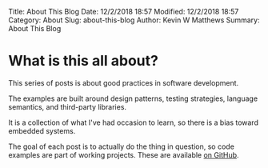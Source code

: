 Title: About This Blog
Date: 12/2/2018 18:57
Modified: 12/2/2018 18:57
Category: About
Slug: about-this-blog
Author: Kevin W Matthews
Summary: About This Blog

# What is this all about?

This series of posts is about good practices in software development.

The examples are built around design patterns, testing strategies, language
semantics, and third-party libraries.

It is a collection of what I've had occasion to learn, so there is a bias toward
embedded systems.

The goal of each post is to actually do the thing in question, so
code examples are part of working projects. These are available
[on GitHub](https://github.com/KevinWMatthews/).
